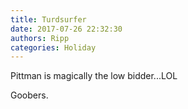```yaml
---
title: Turdsurfer
date: 2017-07-26 22:32:30
authors: Ripp
categories: Holiday
---
```


 Pittman is magically the low bidder...LOL

Goobers.